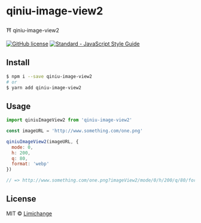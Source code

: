 # qiniu-image-view2
⛩ qiniu-image-view2

[![GitHub license](https://img.shields.io/badge/license-MIT-blue.svg?style=flat-square)](https://raw.githubusercontent.com/limichange/yuki-git-commit/master/LICENSE)
[![Standard - JavaScript Style Guide](https://img.shields.io/badge/code%20style-standard-brightgreen.svg?style=flat-square)](http://standardjs.com/)

## Install
```bash
$ npm i --save qiniu-image-view2
# or
$ yarn add qiniu-image-view2
```

## Usage
```js
import qiniuImageView2 from 'qiniu-image-view2'

const imageURL = 'http://www.something.com/one.png'

qiniuImageView2(imageURL, {
  mode: 0,
  h: 200,
  q: 80,
  format: 'webp'
})

// => http://www.something.com/one.png?imageView2/mode/0/h/200/q/80/format/webp
```

## License
MIT © [Limichange](https://github.com/limichange)
